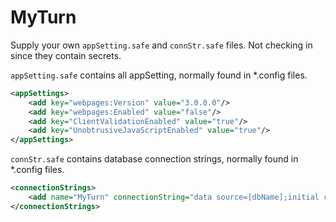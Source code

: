 # MyTurn

Supply your own `appSetting.safe` and `connStr.safe` files.  Not checking in since they contain secrets.

`appSetting.safe` contains all appSetting, normally found in *.config files.

```xml
<appSettings>
    <add key="webpages:Version" value="3.0.0.0"/>
    <add key="webpages:Enabled" value="false"/>
    <add key="ClientValidationEnabled" value="true"/>
    <add key="UnobtrusiveJavaScriptEnabled" value="true"/>
</appSettings>
```

`connStr.safe` contains database connection strings, normally found in *.config files.

```xml
<connectionStrings>
	<add name="MyTurn" connectionString="data source=[dbName];initial catalog=MyTurn;Integrated Security=true;;MultipleActiveResultSets=True;App=EntityFramework" providerName="System.Data.SqlClient" />
</connectionStrings>
```

